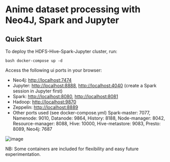 # Anime dataset processing with Neo4J, Spark and Jupyter

## Quick Start

To deploy the HDFS-Hive-Spark-Jupyter cluster, run: 
```
bash docker-compose up -d 
```

Access the following ui ports in your browser: 
* Neo4j: <http://localhost:7474> 
* Jupyter: <http://localhost:8888>, <http://localhost:4040> (create a Spark session in Jupyter first) 
* Spark: <http://localhost:8080>, <http://localhost:8081> 
* Hadoop: <http://localhost:9870> 
* Zeppelin: <http://localhost:8889>
* Other ports used (see docker-compose.yml)
  Spark-master: 7077, Namenode: 9010, Datanode: 9864, History: 8188, Node-manager: 8042, Resource-manager: 8088, Hive: 10000, Hive-metastore: 9083, Presto: 
  8089, Neo4j: 7687

![image](https://user-images.githubusercontent.com/4932561/122653599-e7fd0700-d145-11eb-94c7-bd6f27b50b00.png)

NB: Some containers are included for flexibility and easy future experimentation.
